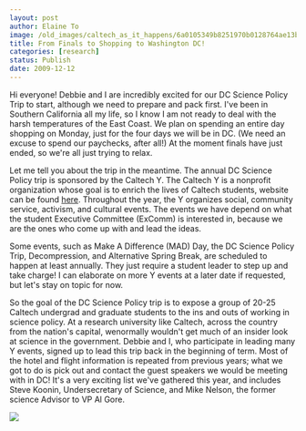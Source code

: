 ```yaml
---
layout: post
author: Elaine To
image: /old_images/caltech_as_it_happens/6a0105349b8251970b0128764ae13b970c.jpg
title: From Finals to Shopping to Washington DC!
categories: [research]
status: Publish
date: 2009-12-12
---
```



Hi everyone! Debbie and I are incredibly excited for our DC Science Policy Trip to start, although we need to prepare and pack first. I've been in Southern California all my life, so I know I am not ready to deal with the harsh temperatures of the East Coast. We plan on spending an entire day shopping on Monday, just for the four days we will be in DC. (We need an excuse to spend our paychecks, after all!) At the moment finals have just ended, so we're all just trying to relax.

Let me tell you about the trip in the meantime. The annual DC Science Policy trip is sponsored by the Caltech Y. The Caltech Y is a nonprofit organization whose goal is to enrich the lives of Caltech students, website can be found [here](https://www.caltechy.org). Throughout the year, the Y organizes social, community service, activism, and cultural events. The events we have depend on what the student Executive Committee (ExComm) is interested in, because we are the ones who come up with and lead the ideas.

Some events, such as Make A Difference (MAD) Day, the DC Science Policy Trip, Decompression, and Alternative Spring Break, are scheduled to happen at least annually. They just require a student leader to step up and take charge! I can elaborate on more Y events at a later date if requested, but let's stay on topic for now.

So the goal of the DC Science Policy trip is to expose a group of 20-25 Caltech undergrad and graduate students to the ins and outs of working in science policy. At a research university like Caltech, across the country from the nation's capital, wenormally wouldn't get much of an insider look at science in the government. Debbie and I, who participate in leading many Y events, signed up to lead this trip back in the beginning of term. Most of the hotel and flight information is repeated from previous years; what we got to do is pick out and contact the guest speakers we would be meeting with in DC! It's a very exciting list we've gathered this year, and includes Steve Koonin, Undersecretary of Science, and Mike Nelson, the former science Advisor to VP Al Gore.

![](/old_images/caltech_as_it_happens/6a0105349b8251970b0128764ae384970c.jpg)
